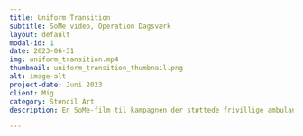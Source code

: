 ```yaml
---
title: Uniform Transition
subtitle: SoMe video, Operation Dagsværk
layout: default
modal-id: 1
date: 2023-06-31
img: uniform_transition.mp4
thumbnail: uniform_transition_thumbnail.png
alt: image-alt
project-date: Juni 2023
client: Mig
category: Stencil Art
description: En SoMe-film til kampagnen der støttede frivillige ambulance-reddere i Libanon.

---
```

